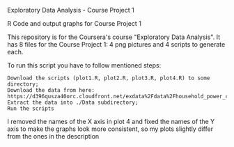 Exploratory Data Analysis - Course Project 1

R Code and output graphs for Course Project 1

This repository is for the Coursera's course "Exploratory Data Analysis". It has 8 files for the Course Project 1: 4 png pictures and 4 scripts to generate each.

To run this script you have to follow mentioned steps:

    Download the scripts (plot1.R, plot2.R, plot3.R, plot4.R) to some directory;
    Download the data from here: https://d396qusza40orc.cloudfront.net/exdata%2Fdata%2Fhousehold_power_consumption.zip;
    Extract the data into ./Data subdirectory;
    Run the scripts

I removed the names of the X axis in plot 4 and fixed the names of the Y axis to make the graphs look more consistent, so my plots slightly differ from the ones in the description

